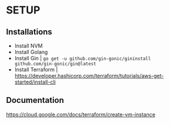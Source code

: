 # SETUP

## Installations

- Install NVM
- Install Golang
- Install Gin | `go get -u github.com/gin-gonic/gininstall github.com/gin-gonic/gin@latest`
- Install Terraform | https://developer.hashicorp.com/terraform/tutorials/aws-get-started/install-cli

## Documentation

https://cloud.google.com/docs/terraform/create-vm-instance
